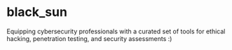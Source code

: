 # black_sun
Equipping cybersecurity professionals with a curated set of tools for ethical hacking, penetration testing, and security assessments :)
